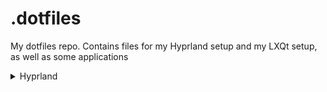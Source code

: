 # .dotfiles
My dotfiles repo. Contains files for my Hyprland setup and my LXQt setup, as well as some applications
<details> 
<summary>Hyprland</summary>

<ul>
<li>
<details> 
<summary>Hyprland</summary>

### Machine
![screenshot](.resources/machine_00.png)
![screenshot](.resources/machine_01.png)
![screenshot](.resources/machine_02.png)
![screenshot](.resources/machine_03.png)
![screenshot](.resources/machine_04.png)

### Matrix
![screenshot](.resources/matrix_00.png)
![screenshot](.resources/matrix_01.png)
![screenshot](.resources/matrix_02.png)

### Night
![screenshot](.resources/night_00.png)
![screenshot](.resources/night_01.png)
![screenshot](.resources/night_02.png)
![screenshot](.resources/night_03.png)
![screenshot](.resources/night_04.png)
![screenshot](.resources/night_05.png)

### Zen
![screenshot](.resources/zen_00.png)
![screenshot](.resources/zen_01.png)
![screenshot](.resources/zen_02.png)
![screenshot](.resources/zen_03.png)

</details>
</li>
<li>
<details>
<summary>Waybar</summary>

### Config based on [MubinMuhammad's config](https://github.com/MubinMuhammad/MinimalSwayFX/tree/main/waybar)
![waybar screenshot](.resources/machine_waybar.png)
![waybar screenshot](.resources/matrix_waybar.png)
![waybar screenshot](.resources/night_waybar.png)
![waybar screenshot](.resources/zen_waybar.png)

</details>
</li>
</ul>
